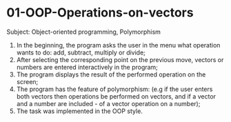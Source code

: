 # 01-OOP-Operations-on-vectors


Subject: Object-oriented programming, Polymorphism

1. In the beginning, the program asks the user in the menu what operation
   wants to do: add, subtract, multiply or divide;
2. After selecting the corresponding point on the previous move, vectors or numbers are entered interactively in the program;
3. The program displays the result of the performed operation on the screen;
4. The program has the feature of polymorphism:
   (e.g if the user enters both vectors then operations be performed on vectors, 
    and if a vector and a number are included - of a vector operation on a number);
5. The task was implemented in the OOP style.
